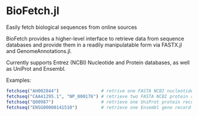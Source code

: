 # BioFetch.jl
 Easily fetch biological sequences from online sources

BioFetch provides a higher-level interface to retrieve data from sequence databases and provide them in
a readily manipulatable form via FASTX.jl and GenomeAnnotations.jl.

Currently supports Entrez (NCBI) Nucleotide and Protein databases, as well as UniProt and Ensembl.

Examples:
```julia
fetchseq("AH002844")                # retrive one FASTA NCBI nucleotide record
fetchseq("CAA41295.1", "NP_000176") # retrieve two FASTA NCBI protein records
fetchseq("Q00987")                  # retrieve one UniProt protein record
fetchseq("ENSG00000141510")         # retrieve one Ensembl gene record's proteins
```
